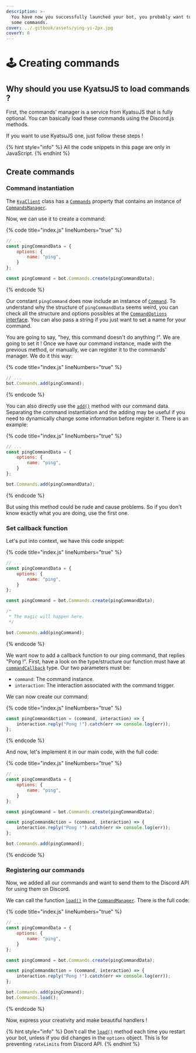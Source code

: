 ```yaml
---
description: >-
  You have now you successfully launched your bot, you probably want to create
  some commands.
cover: ../.gitbook/assets/ying-yi-2px.jpg
coverY: 0
---
```


# 🕹 Creating commands

## Why should you use KyatsuJS to load commands ?

First, the commands' manager is a service from KyatsuJS that is fully optional. You can basically load these commands using the Discord.js methods.

If you want to use KyatsuJS one, just follow these steps !

{% hint style="info" %}
All the code snippets in this page are only in JavaScript.
{% endhint %}

## Create commands

### Command instantiation

The [`KyaClient`](https://kyatsujs-doc.vercel.app/classes/KyaClient.html) class has a [`Commands`](https://kyatsujs-doc.vercel.app/classes/KyaClient.html#Commands) property that contains an instance of [`CommandsManager`](https://kyatsujs-doc.vercel.app/classes/CommandManager.html).

Now, we can use it to create a command:

{% code title="index.js" lineNumbers="true" %}
```javascript
// ...
const pingCommandData = {
    options: {
        name: "ping",
    }
};

const pingCommand = bot.Commands.create(pingCommandData);
```
{% endcode %}

Our constant `pingCommand` does now include an instance of [`Command`](https://kyatsujs-doc.vercel.app/classes/Command.html). To understand why the structure of `pingCommandData` seems weird, you can check all the structure and options possibles at the [`CommandOptions` interface](https://kyatsujs-doc.vercel.app/interfaces/CommandOptions.html). You can also pass a string if you just want to set a name for your command.

You are going to say, "hey, this command doesn't do anything !". We are going to set it ! Once we have our command instance, made with the previous method, or manually, we can register it to the commands' manager. We do it this way:

{% code title="index.js" lineNumbers="true" %}
```javascript
// ...
bot.Commands.add(pingCommand);
```
{% endcode %}

You can also directly use the [`add()`](https://kyatsujs-doc.vercel.app/classes/CommandManager.html#add) method with our command data. Separating the command instantiation and the adding may be useful if you need to dynamically change some information before register it. There is an example:

{% code title="index.js" lineNumbers="true" %}
```javascript
// ...
const pingCommandData = {
    options: {
        name: "ping",
    }
};

bot.Commands.add(pingCommandData);
```
{% endcode %}

But using this method could be rude and cause problems. So if you don't know exactly what you are doing, use the first one.

### Set callback function

Let's put into context, we have this code snippet:

{% code title="index.js" lineNumbers="true" %}
```javascript
// ...
const pingCommandData = {
    options: {
        name: "ping",
    }
};

const pingCommand = bot.Commands.create(pingCommandData);

/*
 * The magic will happen here.
 */

bot.Commands.add(pingCommand);
```
{% endcode %}

We want now to add a callback function to our ping command, that replies "Pong !". First, have a look on the type/structure our function must have at [`commandCallback`](https://kyatsujs-doc.vercel.app/types/commandCallback.html) type. Our two parameters must be:

* `command`: The command instance.
* `interaction`: The interaction associated with the command trigger.

We can now create our command:

{% code title="index.js" lineNumbers="true" %}
```javascript
const pingCommandAction = (command, interaction) => {
    interaction.reply("Pong !").catch(err => console.log(err));
};
```
{% endcode %}

And now, let's implement it in our main code, with the full code:

{% code title="index.js" lineNumbers="true" %}
```javascript
// ...
const pingCommandData = {
    options: {
        name: "ping",
    }
};

const pingCommand = bot.Commands.create(pingCommandData);

const pingCommandAction = (command, interaction) => {
    interaction.reply("Pong !").catch(err => console.log(err));
};

bot.Commands.add(pingCommand);
```
{% endcode %}

### Registering our commands

Now, we added all our commands and want to send them to the Discord API for using them on Discord.

We can call the function [`load()`](https://kyatsujs-doc.vercel.app/classes/CommandManager.html#load) in the [`CommandManager`](https://kyatsujs-doc.vercel.app/classes/CommandManager.html). There is the full code:

{% code title="index.js" lineNumbers="true" %}
```javascript
// ...
const pingCommandData = {
    options: {
        name: "ping",
    }
};

const pingCommand = bot.Commands.create(pingCommandData);

const pingCommandAction = (command, interaction) => {
    interaction.reply("Pong !").catch(err => console.log(err));
};

bot.Commands.add(pingCommand);
bot.Commands.load();
```
{% endcode %}

Now, express your creativity and make beautiful handlers !

{% hint style="info" %}
Don't call the [`load()`](https://kyatsujs-doc.vercel.app/classes/CommandManager.html#load) method each time you restart your bot, unless if you did changes in the `options` object. This is for preventing `rateLimits` from Discord API.
{% endhint %}



